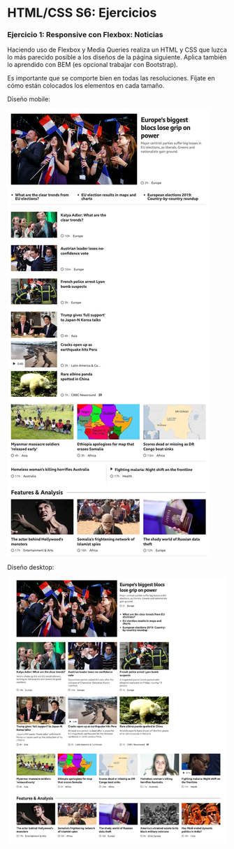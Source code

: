 # HTML/CSS S6: Ejercicios

### Ejercicio 1: Responsive con Flexbox: Noticias

Haciendo uso de Flexbox y Media Queries realiza un HTML y CSS que luzca lo más parecido posible a los diseños de la página siguiente. Aplica también lo aprendido con BEM (es opcional trabajar con Bootstrap).

Es importante que se comporte bien en todas las resoluciones. Fíjate en cómo están colocados los elementos en cada tamaño.

Diseño mobile:

![./assets/CSS-AD-ej-web-news-mobile.jpeg](./assets/CSS-AD-ej-web-news-mobile.jpeg)

Diseño desktop:

![./assets/CSS-AD-ej-web-news-desktop.jpeg](./assets/CSS-AD-ej-web-news-desktop.jpeg)